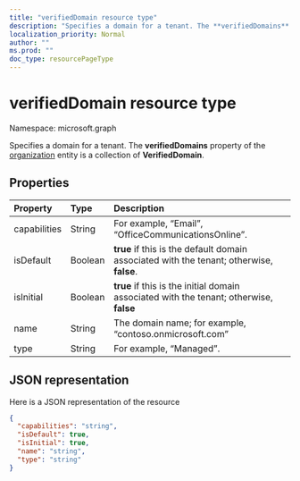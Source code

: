 ```yaml
---
title: "verifiedDomain resource type"
description: "Specifies a domain for a tenant. The **verifiedDomains** property of the organization entity is a collection of **VerifiedDomain**."
localization_priority: Normal
author: ""
ms.prod: ""
doc_type: resourcePageType
---
```


# verifiedDomain resource type

Namespace: microsoft.graph

Specifies a domain for a tenant. The **verifiedDomains** property of the [organization](organization.md) entity is a collection of **VerifiedDomain**.


## Properties
| Property	   | Type	|Description|
|:---------------|:--------|:----------|
|capabilities|String|For example, “Email”, “OfficeCommunicationsOnline”.|
|isDefault|Boolean|                **true** if this is the default domain associated with the tenant; otherwise, **false**.            |
|isInitial|Boolean|**true** if this is the initial domain associated with the tenant; otherwise, **false**|
|name|String|The domain name; for example, “contoso.onmicrosoft.com”|
|type|String|For example, “Managed”.|

## JSON representation

Here is a JSON representation of the resource

<!-- {
  "blockType": "resource",
  "optionalProperties": [

  ],
  "@odata.type": "microsoft.graph.verifiedDomain"
}-->

```json
{
  "capabilities": "string",
  "isDefault": true,
  "isInitial": true,
  "name": "string",
  "type": "string"
}

```

<!-- uuid: 8fcb5dbc-d5aa-4681-8e31-b001d5168d79
2015-10-25 14:57:30 UTC -->
<!-- {
  "type": "#page.annotation",
  "description": "verifiedDomain resource",
  "keywords": "",
  "section": "documentation",
  "tocPath": ""
}-->
